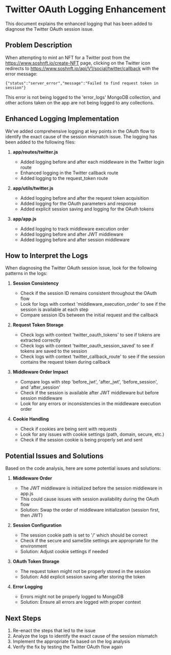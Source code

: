 # Twitter OAuth Logging Enhancement

This document explains the enhanced logging that has been added to diagnose the Twitter OAuth session issue.

## Problem Description

When attempting to mint an NFT for a Twitter post from the https://www.soshnft.io/create-NFT page, clicking on the Twitter icon redirects to https://www.soshnft.io/api/V1/social/twitter/callback with the error message:

```
{"status":"server_error","message":"Failed to find request token in session"}
```

This error is not being logged to the 'error_logs' MongoDB collection, and other actions taken on the app are not being logged to any collections.

## Enhanced Logging Implementation

We've added comprehensive logging at key points in the OAuth flow to identify the exact cause of the session mismatch issue. The logging has been added to the following files:

1. **app/routes/twitter.js**
   - Added logging before and after each middleware in the Twitter login route
   - Enhanced logging in the Twitter callback route
   - Added logging to the request_token route

2. **app/utils/twitter.js**
   - Added logging before and after the request token acquisition
   - Added logging for the OAuth parameters and response
   - Added explicit session saving and logging for the OAuth tokens

3. **app/app.js**
   - Added logging to track middleware execution order
   - Added logging before and after JWT middleware
   - Added logging before and after session middleware

## How to Interpret the Logs

When diagnosing the Twitter OAuth session issue, look for the following patterns in the logs:

1. **Session Consistency**
   - Check if the session ID remains consistent throughout the OAuth flow
   - Look for logs with context 'middleware_execution_order' to see if the session is available at each step
   - Compare session IDs between the initial request and the callback

2. **Request Token Storage**
   - Check logs with context 'twitter_oauth_tokens' to see if tokens are extracted correctly
   - Check logs with context 'twitter_oauth_session_saved' to see if tokens are saved to the session
   - Check logs with context 'twitter_callback_route' to see if the session contains the request token during callback

3. **Middleware Order Impact**
   - Compare logs with step 'before_jwt', 'after_jwt', 'before_session', and 'after_session'
   - Check if the session is available after JWT middleware but before session middleware
   - Look for any errors or inconsistencies in the middleware execution order

4. **Cookie Handling**
   - Check if cookies are being sent with requests
   - Look for any issues with cookie settings (path, domain, secure, etc.)
   - Check if the session cookie is being properly set and sent

## Potential Issues and Solutions

Based on the code analysis, here are some potential issues and solutions:

1. **Middleware Order**
   - The JWT middleware is initialized before the session middleware in app.js
   - This could cause issues with session availability during the OAuth flow
   - Solution: Swap the order of middleware initialization (session first, then JWT)

2. **Session Configuration**
   - The session cookie path is set to '/' which should be correct
   - Check if the secure and sameSite settings are appropriate for the environment
   - Solution: Adjust cookie settings if needed

3. **OAuth Token Storage**
   - The request token might not be properly stored in the session
   - Solution: Add explicit session saving after storing the token

4. **Error Logging**
   - Errors might not be properly logged to MongoDB
   - Solution: Ensure all errors are logged with proper context

## Next Steps

1. Re-enact the steps that led to the issue
2. Analyze the logs to identify the exact cause of the session mismatch
3. Implement the appropriate fix based on the log analysis
4. Verify the fix by testing the Twitter OAuth flow again
